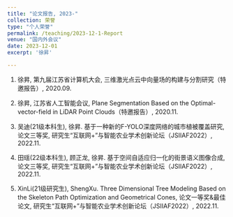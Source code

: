 ```yaml
---
title: "论文报告, 2023-"
collection: 荣誉
type: "个人荣誉"
permalink: /teaching/2023-12-1-Report
venue: "国内外会议"
date: 2023-12-01
excerpt: '徐昇'

---
```

1. 徐昇, 第九届江苏省计算机大会, 三维激光点云中向量场的构建与分割研究（特邀报告）, 2020.09.

2. 徐昇, 江苏省人工智能会议, Plane Segmentation Based on the Optimal-vector-field in LiDAR Point Clouds（特邀报告）, 2020.11.

3. 吴迪(21级本科生), 徐昇. 基于一种新的F-YOLO深度网络的城市植被覆盖研究, 论文三等奖, 研究生“互联网+”与智能农业学术创新论坛（JSIIAF2022）, 2022.11.

4. 田瑶(22级本科生), 顾正龙, 徐昇. 基于空间自适应归一化的街景语义图像合成, 论文三等奖, 研究生“互联网+”与智能农业学术创新论坛（JSIIAF2022）, 2022.11.

5. XinLi(21级研究生), ShengXu. Three Dimensional Tree Modeling Based on the Skeleton Path Optimization and Geometrical Cones, 论文一等奖&最佳论文, 研究生“互联网+”与智能农业学术创新论坛（JSIIAF2022）, 2022.11.